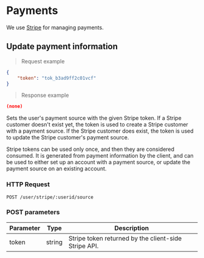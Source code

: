 # Payments
We use [Stripe](http://stripe.com/) for managing payments.

## Update payment information
> Request example

```json
{
	"token": "tok_b3ad9ff2c01vcf"
}
```

> Response example

```json
(none)
```

Sets the user's payment source with the given Stripe token. If a Stripe customer doesn't exist yet,
the token is used to create a Stripe customer with a payment source. If the Stripe customer does exist,
the token is used to update the Stripe customer's payment source.

<aside class="notice">
Stripe tokens can be used only once, and then they are considered consumed.
It is generated from payment information by the client, and can be used to
either set up an account with a payment source, or update the payment source on
an existing account.
</aside>

### HTTP Request
`POST /user/stripe/:userid/source`

### POST parameters
Parameter | Type | Description
--------- | ---- | -----------
token | string | Stripe token returned by the client-side Stripe API.
